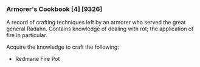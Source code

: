 ### Armorer's Cookbook [4] [9326]

A record of crafting techniques left by an armorer who served the great general Radahn. Contains knowledge of dealing with rot; the application of fire in particular.

Acquire the knowledge to craft the following:

- Redmane Fire Pot